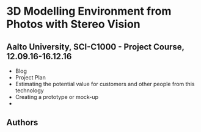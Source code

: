 3D Modelling Environment from Photos with Stereo Vision
=======================================================

Aalto University, SCI-C1000 - Project Course, 12.09.16-16.12.16 
---------------------------------------------------------------
* Blog
* Project Plan
* Estimating the potential value for customers and other people from this technology
* Creating a prototype or mock-up
* 

Authors
-------


